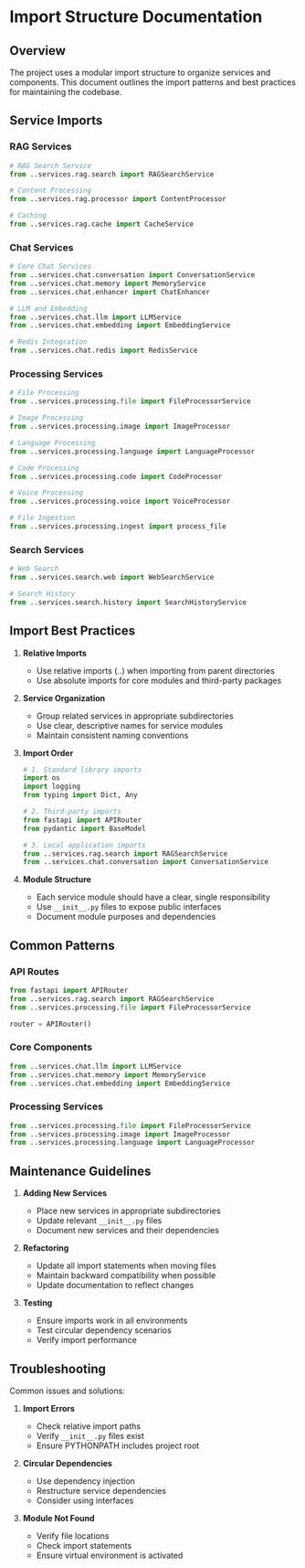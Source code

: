 # Import Structure Documentation

## Overview

The project uses a modular import structure to organize services and components. This document outlines the import patterns and best practices for maintaining the codebase.

## Service Imports

### RAG Services
```python
# RAG Search Service
from ..services.rag.search import RAGSearchService

# Content Processing
from ..services.rag.processor import ContentProcessor

# Caching
from ..services.rag.cache import CacheService
```

### Chat Services
```python
# Core Chat Services
from ..services.chat.conversation import ConversationService
from ..services.chat.memory import MemoryService
from ..services.chat.enhancer import ChatEnhancer

# LLM and Embedding
from ..services.chat.llm import LLMService
from ..services.chat.embedding import EmbeddingService

# Redis Integration
from ..services.chat.redis import RedisService
```

### Processing Services
```python
# File Processing
from ..services.processing.file import FileProcessorService

# Image Processing
from ..services.processing.image import ImageProcessor

# Language Processing
from ..services.processing.language import LanguageProcessor

# Code Processing
from ..services.processing.code import CodeProcessor

# Voice Processing
from ..services.processing.voice import VoiceProcessor

# File Ingestion
from ..services.processing.ingest import process_file
```

### Search Services
```python
# Web Search
from ..services.search.web import WebSearchService

# Search History
from ..services.search.history import SearchHistoryService
```

## Import Best Practices

1. **Relative Imports**
   - Use relative imports (..) when importing from parent directories
   - Use absolute imports for core modules and third-party packages

2. **Service Organization**
   - Group related services in appropriate subdirectories
   - Use clear, descriptive names for service modules
   - Maintain consistent naming conventions

3. **Import Order**
   ```python
   # 1. Standard library imports
   import os
   import logging
   from typing import Dict, Any

   # 2. Third-party imports
   from fastapi import APIRouter
   from pydantic import BaseModel

   # 3. Local application imports
   from ..services.rag.search import RAGSearchService
   from ..services.chat.conversation import ConversationService
   ```

4. **Module Structure**
   - Each service module should have a clear, single responsibility
   - Use `__init__.py` files to expose public interfaces
   - Document module purposes and dependencies

## Common Patterns

### API Routes
```python
from fastapi import APIRouter
from ..services.rag.search import RAGSearchService
from ..services.processing.file import FileProcessorService

router = APIRouter()
```

### Core Components
```python
from ..services.chat.llm import LLMService
from ..services.chat.memory import MemoryService
from ..services.chat.embedding import EmbeddingService
```

### Processing Services
```python
from ..services.processing.file import FileProcessorService
from ..services.processing.image import ImageProcessor
from ..services.processing.language import LanguageProcessor
```

## Maintenance Guidelines

1. **Adding New Services**
   - Place new services in appropriate subdirectories
   - Update relevant `__init__.py` files
   - Document new services and their dependencies

2. **Refactoring**
   - Update all import statements when moving files
   - Maintain backward compatibility when possible
   - Update documentation to reflect changes

3. **Testing**
   - Ensure imports work in all environments
   - Test circular dependency scenarios
   - Verify import performance

## Troubleshooting

Common issues and solutions:

1. **Import Errors**
   - Check relative import paths
   - Verify `__init__.py` files exist
   - Ensure PYTHONPATH includes project root

2. **Circular Dependencies**
   - Use dependency injection
   - Restructure service dependencies
   - Consider using interfaces

3. **Module Not Found**
   - Verify file locations
   - Check import statements
   - Ensure virtual environment is activated 